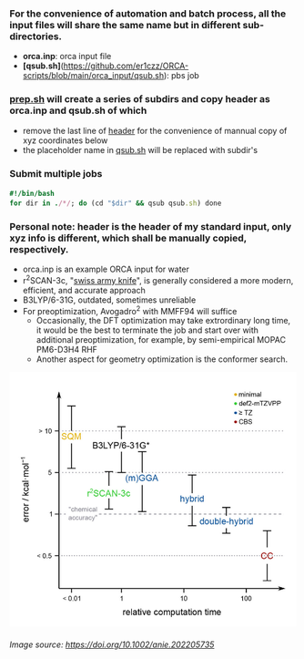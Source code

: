 ### For the convenience of automation and batch process, all the input files will share the same name but in different sub-directories.
- **orca.inp**: orca input file
- **[qsub.sh]**(https://github.com/er1czz/ORCA-scripts/blob/main/orca_input/qsub.sh): pbs job
  
### [prep.sh](https://github.com/er1czz/ORCA-scripts/blob/main/orca_input/prep.sh) will create a series of subdirs and copy header as orca.inp and qsub.sh of which
- remove the last line of [header](https://github.com/er1czz/ORCA-scripts/blob/main/orca_input/header) for the convenience of mannual copy of xyz coordinates below
- the placeholder name in [qsub.sh](https://github.com/er1czz/ORCA-scripts/blob/main/orca_input/qsub.sh) will be replaced with subdir's


### Submit multiple jobs
```ruby
#!/bin/bash
for dir in ./*/; do (cd "$dir" && qsub qsub.sh) done
```


### Personal note: header is the header of my standard input, only xyz info is different, which shall be manually copied, respectively.
- orca.inp is an example ORCA input for water
- r<sup>2</sup>SCAN-3c, "[swiss army knife](https://doi.org/10.1063/5.0040021)", is generally considered a more modern, efficient, and accurate approach
- B3LYP/6-31G, outdated, sometimes unreliable
- For preoptimization, Avogadro<sup>2</sup> with MMFF94 will suffice
  - Occasionally, the DFT optimization may take extrordinary long time, it would be the best to terminate the job and start over with additional preoptimization, for example, by semi-empirical MOPAC PM6-D3H4 RHF
  - Another aspect for geometry optimization is the conformer search.
<img src="https://github.com/er1czz/ORCA-scripts/blob/main/orca_input/anie202205735fig0001m.jpg" width="600">

###### Image source:  https://doi.org/10.1002/anie.202205735
